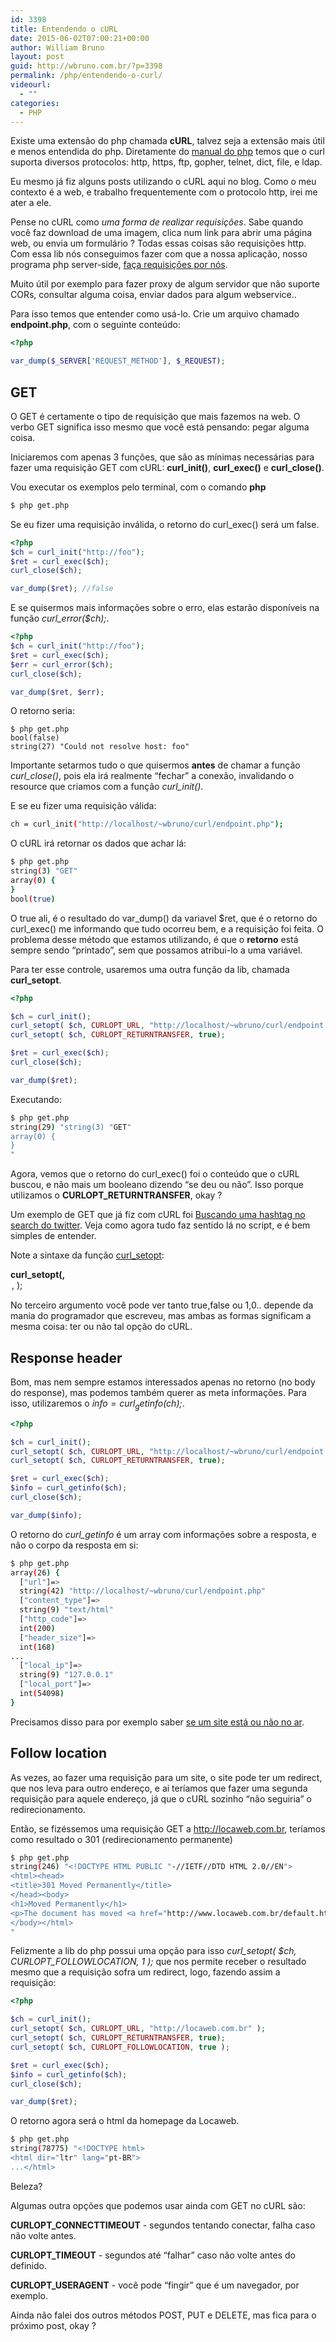 ```yaml
---
id: 3398
title: Entendendo o cURL
date: 2015-06-02T07:00:21+00:00
author: William Bruno
layout: post
guid: http://wbruno.com.br/?p=3398
permalink: /php/entendendo-o-curl/
videourl:
  - ""
categories:
  - PHP
---
```

Existe uma extensão do php chamada **cURL**, talvez seja a extensão mais útil e menos entendida do php. Diretamente do <a href="http://php.net/manual/en/intro.curl.php" rel="nofollow">manual do php</a> temos que o curl suporta diversos protocolos: http, https, ftp, gopher, telnet, dict, file, e ldap.

Eu mesmo já fiz alguns posts utilizando o cURL aqui no blog. Como o meu contexto é a web, e trabalho frequentemente com o protocolo http, irei me ater a ele.

Pense no cURL como _uma forma de realizar requisições_. Sabe quando você faz download de uma imagem, clica num link para abrir uma página web, ou envia um formulário ? Todas essas coisas são requisições http. Com essa lib nós conseguimos fazer com que a nossa aplicação, nosso programa php server-side, <a href="http://codular.com/curl-with-php" rel="nofollow">faça requisições por nós</a>.

<!--more-->

Muito útil por exemplo para fazer proxy de algum servidor que não suporte CORs, consultar alguma coisa, enviar dados para algum webservice..

Para isso temos que entender como usá-lo. Crie um arquivo chamado **endpoint.php**, com o seguinte conteúdo:

``` php
<?php

var_dump($_SERVER['REQUEST_METHOD'], $_REQUEST);
```

## GET

O GET é certamente o tipo de requisição que mais fazemos na web. O verbo GET significa isso mesmo que você está pensando: pegar alguma coisa.

Iniciaremos com apenas 3 funções, que são as mínimas necessárias para fazer uma requisição GET com cURL: **curl_init()**, **curl_exec()** e **curl_close()**.

Vou executar os exemplos pelo terminal, com o comando **php**

``` bash
$ php get.php
```

Se eu fizer uma requisição inválida, o retorno do curl_exec() será um false.

``` php
<?php
$ch = curl_init("http://foo");
$ret = curl_exec($ch);
curl_close($ch);

var_dump($ret); //false
```

E se quisermos mais informações sobre o erro, elas estarão disponíveis na função <var>curl_error($ch);</var>.

``` php
<?php
$ch = curl_init("http://foo");
$ret = curl_exec($ch);
$err = curl_error($ch);
curl_close($ch);

var_dump($ret, $err);
```

O retorno seria:

``` shell
$ php get.php
bool(false)
string(27) "Could not resolve host: foo"
```

Importante setarmos tudo o que quisermos **antes** de chamar a função <var>curl_close()</var>, pois ela irá realmente &#8220;fechar&#8221; a conexão, invalidando o resource que criamos com a função <var>curl_init()</var>.

E se eu fizer uma requisição válida:

``` bash
ch = curl_init("http://localhost/~wbruno/curl/endpoint.php");
```

O cURL irá retornar os dados que achar lá:

``` bash
$ php get.php
string(3) "GET"
array(0) {
}
bool(true)
```

O true ali, é o resultado do var\_dump() da variavel $ret, que é o retorno do curl\_exec() me informando que tudo ocorreu bem, e a requisição foi feita. O problema desse método que estamos utilizando, é que o **retorno** está sempre sendo &#8220;printado&#8221;, sem que possamos atribui-lo a uma variável.

Para ter esse controle, usaremos uma outra função da lib, chamada **curl_setopt**.

``` php
<?php

$ch = curl_init();
curl_setopt( $ch, CURLOPT_URL, "http://localhost/~wbruno/curl/endpoint.php" );
curl_setopt( $ch, CURLOPT_RETURNTRANSFER, true);

$ret = curl_exec($ch);
curl_close($ch);

var_dump($ret);
```

Executando:

``` bash
$ php get.php
string(29) "string(3) "GET"
array(0) {
}
"
```

Agora, vemos que o retorno do curl_exec() foi o conteúdo que o cURL buscou, e não mais um booleano dizendo &#8220;se deu ou não&#8221;. Isso porque utilizamos o **CURLOPT_RETURNTRANSFER**, okay ?

Um exemplo de GET que já fiz com cURL foi [Buscando uma hashtag no search do twitter](http://wbruno.com.br/php/buscando-uma-hash-tag-search-twitter/). Veja como agora tudo faz sentido lá no script, e é bem simples de entender.

Note a sintaxe da função <a href="http://php.net/manual/en/function.curl-setopt.php" rel="nofollow">curl_setopt</a>:

**curl_setopt(<resource>, <option>, <boolean>);**

No terceiro argumento você pode ver tanto true,false ou 1,0.. depende da mania do programador que escreveu, mas ambas as formas significam a mesma coisa: ter ou não tal opção do cURL.

## Response header

Bom, mas nem sempre estamos interessados apenas no retorno (no body do response), mas podemos também querer as meta informações. Para isso, utilizaremos o <var>$info = curl_getinfo($ch);</var>.

``` php
<?php

$ch = curl_init();
curl_setopt( $ch, CURLOPT_URL, "http://localhost/~wbruno/curl/endpoint.php" );
curl_setopt( $ch, CURLOPT_RETURNTRANSFER, true);

$ret = curl_exec($ch);
$info = curl_getinfo($ch);
curl_close($ch);

var_dump($info);
```

O retorno do <var>curl_getinfo</var> é um array com informações sobre a resposta, e não o corpo da resposta em si:

``` bash
$ php get.php
array(26) {
  ["url"]=>
  string(42) "http://localhost/~wbruno/curl/endpoint.php"
  ["content_type"]=>
  string(9) "text/html"
  ["http_code"]=>
  int(200)
  ["header_size"]=>
  int(168)
...
  ["local_ip"]=>
  string(9) "127.0.0.1"
  ["local_port"]=>
  int(54098)
}
```

Precisamos disso para por exemplo saber [se um site está ou não no ar](http://wbruno.com.br/php/verificar-com-php-se-o-site-esta-online-no-ar/).

## Follow location

As vezes, ao fazer uma requisição para um site, o site pode ter um redirect, que nos leva para outro endereço, e ai teríamos que fazer uma segunda requisição para aquele endereço, já que o cURL sozinho &#8220;não seguiria&#8221; o redirecionamento.

Então, se fizéssemos uma requisição GET a http://locaweb.com.br, teríamos como resultado o 301 (redirecionamento permanente)

``` bash
$ php get.php
string(246) "<!DOCTYPE HTML PUBLIC "-//IETF//DTD HTML 2.0//EN">
<html><head>
<title>301 Moved Permanently</title>
</head><body>
<h1>Moved Permanently</h1>
<p>The document has moved <a href="http://www.locaweb.com.br/default.html">here</a>.</p>
</body></html>
"
```

Felizmente a lib do php possui uma opção para isso <var>curl_setopt( $ch, CURLOPT_FOLLOWLOCATION, 1 );</var> que nos permite receber o resultado mesmo que a requisição sofra um redirect, logo, fazendo assim a requisição:

``` php
<?php

$ch = curl_init();
curl_setopt( $ch, CURLOPT_URL, "http://locaweb.com.br" );
curl_setopt( $ch, CURLOPT_RETURNTRANSFER, true);
curl_setopt( $ch, CURLOPT_FOLLOWLOCATION, true );

$ret = curl_exec($ch);
$info = curl_getinfo($ch);
curl_close($ch);

var_dump($ret);
```

O retorno agora será o html da homepage da Locaweb.

``` bash
$ php get.php
string(78775) "<!DOCTYPE html>
<html dir="ltr" lang="pt-BR">
...</html>
```

Beleza?

Algumas outra opções que podemos usar ainda com GET no cURL são:

**CURLOPT_CONNECTTIMEOUT** - segundos tentando conectar, falha caso não volte antes.

**CURLOPT_TIMEOUT** - segundos até &#8220;falhar&#8221; caso não volte antes do definido.

**CURLOPT_USERAGENT** - você pode &#8220;fingir&#8221; que é um navegador, por exemplo.

Ainda não falei dos outros métodos POST, PUT e DELETE, mas fica para o próximo post, okay ?
